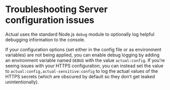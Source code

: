 # Troubleshooting Server configuration issues

Actual uses the standard Node.js `debug` module to optionally log helpful debugging information to the console.

If your configuration options (set either in the config file or as environment variables) are not being applied, you can enable debug logging by adding an environment variable named `DEBUG` with the value `actual:config`. If you’re seeing issues with your HTTPS configuration, you can instead set the value to `actual:config,actual-sensitive:config` to log the actual values of the HTTPS secrets (which are obscured by default so they don’t get leaked unintentionally).
